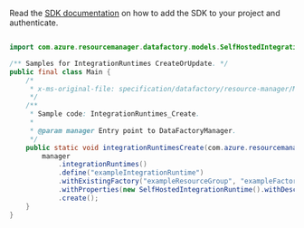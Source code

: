 Read the [SDK documentation](https://github.com/Azure/azure-sdk-for-java/blob/azure-resourcemanager-datafactory_1.0.0-beta.8/sdk/datafactory/azure-resourcemanager-datafactory/README.md) on how to add the SDK to your project and authenticate.

```java

import com.azure.resourcemanager.datafactory.models.SelfHostedIntegrationRuntime;

/** Samples for IntegrationRuntimes CreateOrUpdate. */
public final class Main {
    /*
     * x-ms-original-file: specification/datafactory/resource-manager/Microsoft.DataFactory/stable/2018-06-01/examples/IntegrationRuntimes_Create.json
     */
    /**
     * Sample code: IntegrationRuntimes_Create.
     *
     * @param manager Entry point to DataFactoryManager.
     */
    public static void integrationRuntimesCreate(com.azure.resourcemanager.datafactory.DataFactoryManager manager) {
        manager
            .integrationRuntimes()
            .define("exampleIntegrationRuntime")
            .withExistingFactory("exampleResourceGroup", "exampleFactoryName")
            .withProperties(new SelfHostedIntegrationRuntime().withDescription("A selfhosted integration runtime"))
            .create();
    }
}
```
